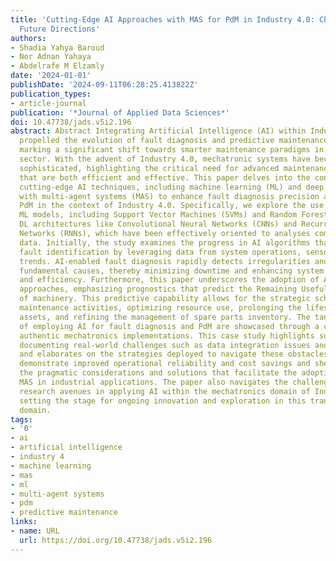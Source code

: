 ```yaml
---
title: 'Cutting-Edge AI Approaches with MAS for PdM in Industry 4.0: Challenges and
  Future Directions'
authors:
- Shadia Yahya Baroud
- Nor Adnan Yahaya
- Abdelrafe M Elzamly
date: '2024-01-01'
publishDate: '2024-09-11T06:28:25.413822Z'
publication_types:
- article-journal
publication: '*Journal of Applied Data Sciences*'
doi: 10.47738/jads.v5i2.196
abstract: Abstract Integrating Artificial Intelligence (AI) within Industry 4.0 has
  propelled the evolution of fault diagnosis and predictive maintenance (PdM) strategies,
  marking a significant shift towards smarter maintenance paradigms in the mechatronics
  sector. With the advent of Industry 4.0, mechatronic systems have become increasingly
  sophisticated, highlighting the critical need for advanced maintenance methodologies
  that are both efficient and effective. This paper delves into the confluence of
  cutting-edge AI techniques, including machine learning (ML) and deep learning (DL),
  with multi-agent systems (MAS) to enhance fault diagnosis precision and facilitate
  PdM in the context of Industry 4.0. Specifically, we explore the use of various
  ML models, including Support Vector Machines (SVMs) and Random Forests (RFs), and
  DL architectures like Convolutional Neural Networks (CNNs) and Recurrent Neural
  Networks (RNNs), which have been effectively oriented to analyses complex industrial
  data. Initially, the study examines the progress in AI algorithms that accelerate
  fault identification by leveraging data from system operations, sensors, and historical
  trends. AI-enabled fault diagnosis rapidly detects irregularities and discerns the
  fundamental causes, thereby minimizing downtime and enhancing system reliability
  and efficiency. Furthermore, this paper underscores the adoption of AI-driven PdM
  approaches, emphasizing prognostics that predict the Remaining Useful Life (RUL)
  of machinery. This predictive capability allows for the strategic scheduling of
  maintenance activities, optimizing resource use, prolonging the lifespan of expensive
  assets, and refining the management of spare parts inventory. The tangible advantages
  of employing AI for fault diagnosis and PdM are showcased through a case study from
  authentic mechatronics implementations. This case study highlights successful implementations,
  documenting real-world challenges such as data integration issues and system interoperability,
  and elaborates on the strategies deployed to navigate these obstacles. The results
  demonstrate improved operational reliability and cost savings and shed light on
  the pragmatic considerations and solutions that facilitate the adoption of AI and
  MAS in industrial applications. The paper also navigates the challenges and prospective
  research avenues in applying AI within the mechatronics domain of Industry 4.0,
  setting the stage for ongoing innovation and exploration in this transformative
  domain.
tags:
- '0'
- ai
- artificial intelligence
- industry 4
- machine learning
- mas
- ml
- multi-agent systems
- pdm
- predictive maintenance
links:
- name: URL
  url: https://doi.org/10.47738/jads.v5i2.196
---
```


